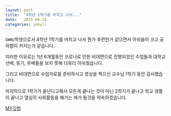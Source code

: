 ```yaml
---
layout: post
title:  "4학년 1학기를 마치고 나서..."
date:   2021-06-18
categories: jekyll
---
```

`GWNU`학생으로서 4학년 1학기를 마치고 나서 뭔가 후련한거 같으면서 아쉬움이 크고 공허함이 커지는거 같습니다..

이러한 이유로는 1년 6개월동안 코로나로 인한 비대면으로 진행되었던 수업들과 대학교 선배, 동기, 후배들을 보지 못해 더욱더 아쉬웠습니다.

그리고 비대면으로 수업자료를 준비하시고 영상을 찍으신 교수님 1학기 동안 감사했습니다.

마지막으로 1학기가 끝난다고해서 모든게 끝나는 것이 아닌 2학기가 끝나고 학교 생활이 끝나고 열심히 사회활동을 해가는 제가 될것을 약속하겠습니다.

[MY깃헙](https://www.github.com/BlackHamer07/)

